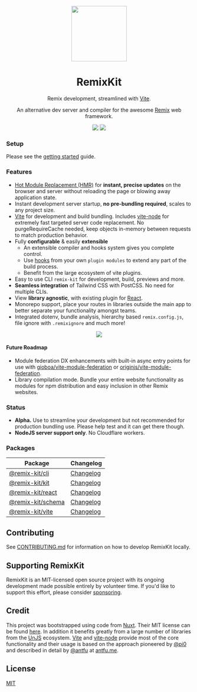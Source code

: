 <p align="center">
<img src="docs/assets/remix-kit.png?raw=true" height="150">
</p>
<h1 align="center">
RemixKit
</h1>
<p align="center">
Remix development, streamlined with <a href="https://vitejs.dev/">Vite</a>. 
</p>
<p align="center">
An alternative dev server and compiler for the awesome <a href="https://remix.run/docs">Remix</a> web framework.
</p>
<p align="center">
  <a href="https://github.com/jrestall/remix-kit/releases"><img src="https://img.shields.io/badge/stability-alpha-f4d03f.svg"></a>
  <a href="https://www.npmjs.com/package/@remix-kit/cli"><img src="https://img.shields.io/npm/v/@remix-kit/cli?color=FCC72B&label="></a>
</p>

### Setup

Please see the [getting started](./docs/getting_started.md) guide.

### Features

- [Hot Module Replacement (HMR)](https://vitejs.dev/guide/features.html#hot-module-replacement) for **instant, precise updates** on the browser and server without reloading the page or blowing away application state.
- Instant development server startup, **no pre-bundling required**, scales to any project size.
- [Vite](https://vitejs.dev/) for development and build bundling. Includes [vite-node](https://github.com/vitest-dev/vitest/tree/main/packages/vite-node) for extremely fast targeted server code replacement. No purgeRequireCache needed, keep objects in-memory between requests to match production behavior.
- Fully **configurable** & easily **extensible**
  - An extensible compiler and hooks system gives you complete control.
  - Use [hooks](packages/remix-schema/src/types/hooks.ts) from your own `plugin modules` to extend any part of the build process.
  - Benefit from the large ecosystem of vite plugins.
- Easy to use CLI `remix-kit` for development, build, previews and more.
- **Seamless integration** of Tailwind CSS with PostCSS. No need for multiple CLIs.
- View **library agnostic**, with existing plugin for [React](https://reactjs.org/).
- Monorepo support, place your routes in libraries outside the main app to better separate your functionality amongst teams.
- Integrated dotenv, bundle analysis, hierarchy based `remix.config.js`, file ignore with `.remixignore` and much more!

<p align="center">
  <img src="./docs/assets/console.png" />
</p>

#### Future Roadmap

- Module federation DX enhancements with built-in async entry points for use with [gioboa/vite-module-federation](https://github.com/gioboa/vite-module-federation) or [originjs/vite-module-federation](https://github.com/originjs/vite-plugin-federation).
- Library compilation mode. Bundle your entire website functionality as modules for npm distribution and easy inclusion in other Remix websites.

### Status

- **Alpha.** Use to streamline your development but not recommended for production bundling use. Please help test and it can get there though.
- **NodeJS server support only**. No Cloudflare workers.

### Packages

| Package                                    | Changelog                                       |
| ------------------------------------------ | ----------------------------------------------- |
| [@remix-kit/cli](packages/remix-cli)       | [Changelog](packages/remix-cli/CHANGELOG.md)    |
| [@remix-kit/kit](packages/remix-kit)       | [Changelog](packages/remix-kit/CHANGELOG.md)    |
| [@remix-kit/react](packages/remix-react)   | [Changelog](packages/remix-react/CHANGELOG.md)  |
| [@remix-kit/schema](packages/remix-schema) | [Changelog](packages/remix-schema/CHANGELOG.md) |
| [@remix-kit/vite](packages/remix-vite)     | [Changelog](packages/remix-vite/CHANGELOG.md)   |

## Contributing

See [CONTRIBUTING.md](./CONTRIBUTING.md) for information on how to develop RemixKit locally.

## Supporting RemixKit

RemixKit is an MIT-licensed open source project with its ongoing development made possible entirely by volunteer time. If you'd like to support this effort, please consider [sponsoring](https://github.com/sponsors/jrestall).

## Credit

This project was bootstrapped using code from [Nuxt](https://github.com/nuxt). Their MIT license can be found [here](./COPYRIGHTS.md). In addition it benefits greatly from a large number of libraries from the [UnJS](https://github.com/unjs) ecosystem. [Vite](https://vitejs.dev/) and [vite-node](https://github.com/vitest-dev/vitest/tree/main/packages/vite-node#readme) provide most of the core functionality and their usage is based on the approach pioneered by [@pi0](https://github.com/pi0) and described in detail by [@antfu](https://github.com/antfu) at [antfu.me](https://antfu.me/posts/dev-ssr-on-nuxt#approach-3-vite-node).

## License

[MIT](https://github.com/sveltejs/kit/blob/master/LICENSE)
